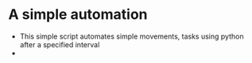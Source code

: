 # A simple automation 

- This simple script automates simple movements, tasks using python after a specified interval
- 
